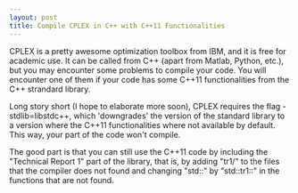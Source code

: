 ```yaml
---
layout: post
title: Compile CPLEX in C++ with C++11 Functionalities
---
```


CPLEX is a pretty awesome optimization toolbox from IBM, and it is free for academic use. It can be called from C++ (apart from Matlab, Python, etc.), but you may encounter some problems to compile your code.
You will encounter one of them if your code has some C++11 functionalities from the C++ strandard library.

Long story short (I hope to elaborate more soon), CPLEX requires the flag -stdlib=libstdc++, which 'downgrades' the version of the standard library to a version where the C++11 functionalities where not available by default.
This way, your part of the code won't compile.

The good part is that you can still use the C++11 code by including the "Technical Report 1" part of the library, that is, by adding "tr1/" to the files that the compiler does not found and changing "std::" by "std::tr1::" in the functions that are not found.    


